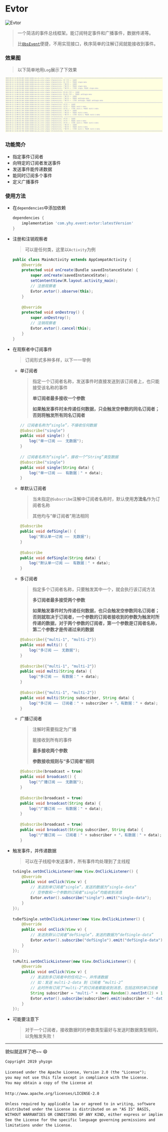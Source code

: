# Evtor

![Evtor](https://img.shields.io/badge/Evtor-1.0.3-brightgreen.svg)

>   一个简洁的事件总线框架。能订阅特定事件和广播事件，数据传递等。
>
>   比[`ObsEvent`](https://github.com/yhyzgn/ObsEvent.git)便捷，不用实现接口，秩序简单的注解订阅就能接收到事件。

### 效果图

>   以下简单地用`Log`展示了下效果

![log](imgs/log.png)

### 功能简介

*   指定事件订阅者
*   向特定的订阅者发送事件
*   发送事件能传递数据
*   能同时订阅多个事件
*   定义广播事件

### 使用方法

*   在`dependencies`中添加依赖

    ```groovy
    dependencies {
        implementation 'com.yhy.event:evtor:latestVersion'
    }
    ```

*   注册和注销观察者

    >   可以是任何类，这里以`Activity`为例

    ```java
    public class MainActivity extends AppCompatActivity {
        @Override
        protected void onCreate(Bundle savedInstanceState) {
            super.onCreate(savedInstanceState);
            setContentView(R.layout.activity_main);
            // 注册观察者
            Evtor.evtor().observe(this);
        }
    
        @Override
        protected void onDestroy() {
            super.onDestroy();
            // 注销观察者
            Evtor.evtor().cancel(this);
        }
    }
    ```

*   在观察者中订阅事件

    >   订阅形式多种多样，以下一一举例

    *   单订阅者

        >   指定一个订阅者名称，发送事件时直接发送到该订阅者上，也只能接受该名称的事件
        >
        >   **单订阅者最多接收一个参数**
        >
        >   **如果触发事件时未传递任何数据，只会触发空参数的同名订阅者；否则将触发所有同名订阅者**

        ```java
        // 订阅者名称为“single”，不接收任何数据
        @Subscribe("single")
        public void single() {
            log("单一订阅 ——　无数据");
        }
        
        // 订阅者名称为“single”，接收一个“String”类型数据
        @Subscribe("single")
        public void single(String data) {
            log("单一订阅 ——　有数据：" + data);
        }
        ```

    *   单默认订阅者

        >   当未指定`@Subscribe`注解中订阅者名称时，默认使用**方法名**作为订阅者名称
        >
        >   其他均与“单订阅者”用法相同

        ```java
        @Subscribe
        public void defSingle() {
            log("默认单一订阅 ——　无数据");
        }
        
        @Subscribe
        public void defSingle(String data) {
            log("默认单一订阅 ——　有数据：" + data);
        }
        ```

    *   多订阅者

        >   指定多个订阅者名称，只要触发其中一个，就会执行该订阅方法
        >
        >   **多订阅者最多接受两个参数**
        >
        >   **如果触发事件时为传递任何数据，也只会触发空参数同名订阅者；否则就取决于订阅者，一个参数的订阅者接收到的参数为触发时所传递的数据，对于两个参数的订阅者，第一个参数是订阅者名称，第二个参数才是传递过来的数据**

        ```java
        @Subscribe({"multi-1", "multi-2"})
        public void multi() {
            log("多订阅 ——　无数据");
        }
        
        @Subscribe({"multi-1", "multi-2"})
        public void multi(String data) {
            log("多订阅 ——　有数据：" + data);
        }
        
        @Subscribe({"multi-1", "multi-2"})
        public void multi(String subscriber, String data) {
            log("多订阅 ——　订阅者：" + subscriber + "，有数据：" + data);
        }
        ```

    *   广播订阅者

        >   注解时需要指定为广播
        >
        >   能接收到所有的事件
        >
        >   **最多接收两个参数**
        >
        >   **参数接收规则与“多订阅者”相同**

        ```java
        @Subscribe(broadcast = true)
        public void broadcast() {
            log("广播订阅 ——　无数据");
        }
        
        @Subscribe(broadcast = true)
        public void broadcast(String data) {
            log("广播订阅 ——　有数据：" + data);
        }
        
        @Subscribe(broadcast = true)
        public void broadcast(String subscriber, String data) {
            log("广播订阅 ——　订阅者：" + subscriber + "，有数据：" + data);
        }
        ```

*   触发事件，并传递数据

    >   可以在子线程中发送事件，所有事件均处理到了主线程

    ```java
    tvSingle.setOnClickListener(new View.OnClickListener() {
        @Override
        public void onClick(View v) {
            // 发送到单订阅者“single”，发送的数据为“single-data”
            // 空参数和一个参数的订阅者“single”均能收到消息
            Evtor.evtor().subscribe("single").emit("single-data");
        }
    });
    
    tvDefSingle.setOnClickListener(new View.OnClickListener() {
        @Override
        public void onClick(View v) {
            // 发送到默认订阅者“defSingle”，发送的数据为“defSingle-data”
            Evtor.evtor().subscribe("defSingle").emit("defSingle-data");
        }
    });
    
    tvMulti.setOnClickListener(new View.OnClickListener() {
        @Override
        public void onClick(View v) {
            // 发送到多订阅者中的任何之一，并传递数据
            // 如：发送 multi-2-data 到 订阅者 “multi-2”
            // 此时所有订阅了“multi-2”的订阅者都能收到消息，包括这样的单订阅者
            String subscriber = "multi-" + (new Random().nextInt(2) + 1);
            Evtor.evtor().subscribe(subscriber).emit(subscriber + "-data");
        }
    });
    ```

*   可能要注意下

    >   对于一个订阅者，接收数据时的参数类型最好与发送时数据类型相同，以免触发失败！

-----

貌似就这样了吧~~ :smile:

```tex
Copyright 2019 yhyzgn

Licensed under the Apache License, Version 2.0 (the "License");
you may not use this file except in compliance with the License.
You may obtain a copy of the License at

http://www.apache.org/licenses/LICENSE-2.0

Unless required by applicable law or agreed to in writing, software
distributed under the License is distributed on an "AS IS" BASIS,
WITHOUT WARRANTIES OR CONDITIONS OF ANY KIND, either express or implied.
See the License for the specific language governing permissions and
limitations under the License.
```

